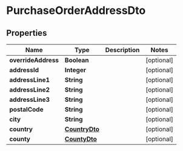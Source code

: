 
# PurchaseOrderAddressDto

## Properties
Name | Type | Description | Notes
------------ | ------------- | ------------- | -------------
**overrideAddress** | **Boolean** |  |  [optional]
**addressId** | **Integer** |  |  [optional]
**addressLine1** | **String** |  |  [optional]
**addressLine2** | **String** |  |  [optional]
**addressLine3** | **String** |  |  [optional]
**postalCode** | **String** |  |  [optional]
**city** | **String** |  |  [optional]
**country** | [**CountryDto**](CountryDto.md) |  |  [optional]
**county** | [**CountyDto**](CountyDto.md) |  |  [optional]



